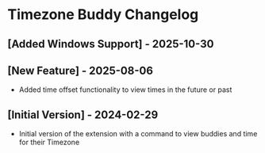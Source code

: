 # Timezone Buddy Changelog

## [Added Windows Support] - 2025-10-30

## [New Feature] - 2025-08-06

- Added time offset functionality to view times in the future or past

## [Initial Version] - 2024-02-29

- Initial version of the extension with a command to view buddies and time for their Timezone